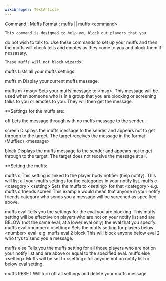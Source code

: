 ```yaml
---
wikiWrapper: TextArticle
---
```

Command : Muffs
Format  : muffs || muffs &lt;command&gt;


    This command is designed to help you block out players that you
do not wish to talk to. Use these commands to set up your muffs and
then the muffs will check tells and emotes as they come to you and
block them if nessasary.

    These muffs will not block wizards.

muffs
    Lists all your muffs settings.

muffs m
    Display your current muffs message.

muffs m &lt;msg&gt;
    Sets your muffs message to &lt;msg&gt;.
    This message will be used when someone who is in a group that you
    are blocking or screening talks to you or emotes to you. They will
    then get the message.

**Settings for the muffs are:

  off
    Lets the message through with no muffs message to the sender.

  screen
    Displays the muffs message to the sender and appears not to get
    through to the target. The target receives the message in the
    format:
    (Muffled) &lt;message&gt;

  block
    Displays the muffs message to the sender and appears not to get
    through to the target. The target does not receive the message
    at all.

**Setting the muffs:

muffs c
    This setting is linked to the player body notifier (help notify).
    This will list all your muffs settings for the categories in your
    notify list.
muffs c &lt;category&gt; &lt;setting&gt;
    Sets the muffs to &lt;setting&gt; for that &lt;category&gt;
    e.g. muffs c friends screen
    This example would mean that anyone in your notify friends
    category who sends you a message will be screened as specified
    above.

muffs eval
    Tells you the settings for the eval you are blocking. This muffs
    setting will be effective on players who are not on your notify
    list and are BELOW (not the same eval, at a lower eval only) the
    eval that you specify.
muffs eval &lt;number&gt; &lt;setting&gt;
    Sets the muffs setting for players below &lt;number&gt; eval.
    e.g. muffs eval 2 block
    This will block anyone below eval 2 who trys to send you a
    message.

muffs else
    Tells you the muffs setting for all those players who are not on
    your notify list and are above or equal to the specified eval.
muffs else &lt;setting&gt;
    Muffs will be set to &lt;setting&gt; for anyone not on notify list or
    below eval setting.

muffs RESET
    Will turn off all settings and delete your muffs message.
